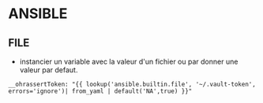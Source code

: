 # ANSIBLE



## FILE

* instancier un variable avec la valeur d'un fichier ou par donner une valeur par defaut.
```
__ohrassertToken: "{{ lookup('ansible.builtin.file', '~/.vault-token', errors='ignore')| from_yaml | default('NA',true) }}"
```
